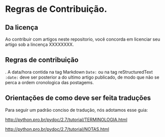 # Regras de Contribuição.


## Da licença

Ao contribuir com artigos neste repositorio, você concorda em licenciar seu artigo sob a lincença XXXXXXXX.

## Regras de contribuição

  . A data/hora contida na tag Markdown ```Date:``` ou na tag reStructuredText ```:date:``` deve ser posterior a do ultimo artigo publicado, de modo que não se perca a ordem cronologica das postagems.

## Orientações de como deve ser feita traduções

Para seguir um padrão conciso de tradução, nós adotamos esse guia:

http://python.pro.br/pydoc/2.7/tutorial/TERMINOLOGIA.html

http://python.pro.br/pydoc/2.7/tutorial/NOTAS.html
